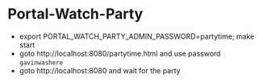 # Portal-Watch-Party

- export PORTAL_WATCH_PARTY_ADMIN_PASSWORD=partytime; make start
- goto http://localhost:8080/partytime.html and use password `gavinwashere`
- goto http://localhost:8080 and wait for the party